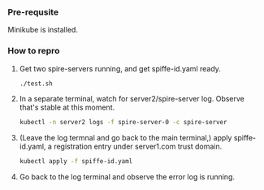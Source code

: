 ### Pre-requsite

Minikube is installed.

### How to repro

1. Get two spire-servers running, and get spiffe-id.yaml ready.
    ```sh
    ./test.sh
    ```
1. In a separate terminal, watch for server2/spire-server log. Observe that's stable at this moment.
    ```sh
    kubectl -n server2 logs -f spire-server-0 -c spire-server
    ```
1. (Leave the log termnal and go back to the main terminal,) apply spiffe-id.yaml, a registration entry under server1.com trust domain.
    ```sh
    kubectl apply -f spiffe-id.yaml
    ```
1. Go back to the log terminal and observe the error log is running.
